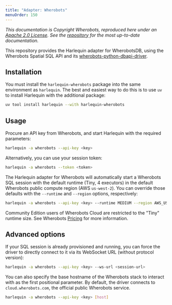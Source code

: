 ```yaml
---
title: "Adapter: Wherobots"
menuOrder: 150
---
```

<script>
    import Tip from "$lib/components/tip.svelte"
    </script>

_This documentation is Copyright Wherobots, reproduced here under an [Apache 2.0 License](https://github.com/wherobots/harlequin-wherobots/blob/main/LICENSE). See the [repository](https://github.com/wherobots/harlequin-wherobots) for the most up-to-date documentation._

This repository provides the Harlequin adapter for WherobotsDB, using
the Wherobots Spatial SQL API and its
[wherobots-python-dbapi-driver](https://github.com/wherobots/wherobots-python-dbapi-driver).

## Installation

You must install the `harlequin-wherobots` package into the same environment as `harlequin`. The best and easiest way to do this is to use `uv` to install Harlequin with the additional package:

```bash
uv tool install harlequin --with harlequin-wherobots
```

## Usage

Procure an API key from Wherobots, and start Harlequin with the
required parameters:

```bash
harlequin -a wherobots --api-key <key>
```

Alternatively, you can use your session token:

```bash
harlequin -a wherobots --token <token>
```

The Harlequin adapter for Wherobots will automatically start a Wherobots
SQL session with the default runtime (Tiny, 4 executors) in the
default Wherobots public compute region (AWS `us-west-2`). You can
override those defaults with the `--runtime` and `--region` options,
respectively:

```bash
harlequin -a wherobots --api-key <key> --runtime MEDIUM --region AWS_US_WEST_2
```

<Tip>
Community Edition users of Wherobots Cloud are restricted to the "Tiny" runtime size. See Wherobots
<a class="underline hover:decoration-green hover:decoration-4 hover:underline-offset-4" href="https://www.wherobots.com/pricing" target="_blank">Pricing</a> for more information.
</Tip>

## Advanced options

If your SQL session is already provisioned and running, you can force
the driver to directly connect to it via its WebSocket URL (without
protocol version):

```bash
harlequin -a wherobots --api-key <key> --ws-url <session-url>
```

You can also specify the base hostname of the Wherobots stack to
interact with as the first positional parameter. By default, the driver
connects to `cloud.wherobots.com`, the official public Wherobots
service.

```bash
harlequin -a wherobots --api-key <key> [host]
```
